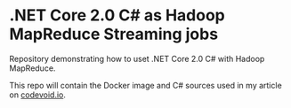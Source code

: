 # .NET Core 2.0 C# as Hadoop MapReduce Streaming jobs

Repository demonstrating how to uset .NET Core 2.0 C# with Hadoop MapReduce.

This repo will contain the Docker image and C# sources used in my article on [codevoid.io](https://codevoid.io).
